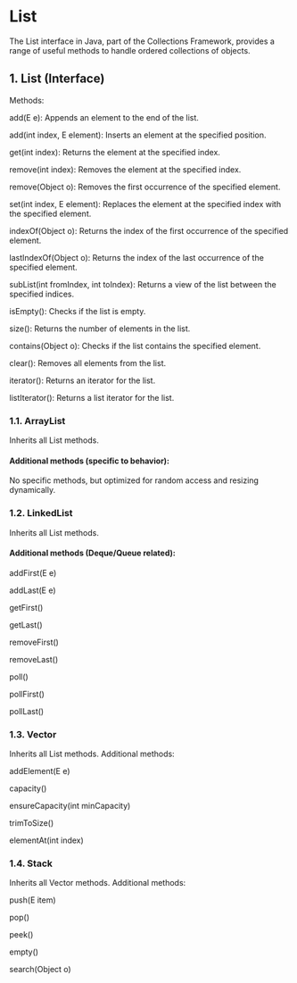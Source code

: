 # List 
The List interface in Java, part of the Collections Framework, provides a range of useful methods to handle ordered collections of objects.

## 1. List (Interface)
Methods:

add(E e): Appends an element to the end of the list.

add(int index, E element): Inserts an element at the specified position.

get(int index): Returns the element at the specified index.

remove(int index): Removes the element at the specified index.

remove(Object o): Removes the first occurrence of the specified element.

set(int index, E element): Replaces the element at the specified index with the specified element.

indexOf(Object o): Returns the index of the first occurrence of the specified element.

lastIndexOf(Object o): Returns the index of the last occurrence of the specified element.

subList(int fromIndex, int toIndex): Returns a view of the list between the specified indices.

isEmpty(): Checks if the list is empty.

size(): Returns the number of elements in the list.

contains(Object o): Checks if the list contains the specified element.

clear(): Removes all elements from the list.

iterator(): Returns an iterator for the list.

listIterator(): Returns a list iterator for the list.

### 1.1. ArrayList
Inherits all List methods.
#### Additional methods (specific to behavior):
No specific methods, but optimized for random access and resizing dynamically.

### 1.2. LinkedList
Inherits all List methods.

#### Additional methods (Deque/Queue related):

addFirst(E e)

addLast(E e)

getFirst()

getLast()

removeFirst()

removeLast()

poll()

pollFirst()

pollLast()

### 1.3. Vector
Inherits all List methods.
Additional methods:

addElement(E e)

capacity()

ensureCapacity(int minCapacity)

trimToSize()

elementAt(int index)

### 1.4. Stack
Inherits all Vector methods.
Additional methods:

push(E item)

pop()

peek()

empty()

search(Object o)

